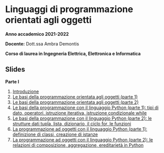 # Linguaggi di programmazione orientati agli oggetti

**Anno accademico 2021-2022** 

**Docente:** Dott.ssa Ambra Demontis

**Corso di laurea in Ingegneria Elettrica, Elettronica e Informatica**

## Slides
**Parte I**

1. [Introduzione](https://github.com/unica-lpo/unica-lpo.github.io/blob/raw/slides/LPO_0_intro_corso.pdf)
2. [Le basi della programmazione orientata agli oggetti (parte 1)](https://github.com/unica-lpo/unica-lpo.github.io/raw/main/slides/LPO_1_basi_della_OOP_parte_1.pdf)
3. [Le basi della programmazione orientata agli oggetti (parte 2)](https://github.com/unica-lpo/unica-lpo.github.io/raw/main/slides/LPO_1_basi_della_OOP_parte_2.pdf)
4. [Le basi della programmazione con il linguaggio Python (parte 1): tipi di dato, operatori, istruzione iterativa, istruzione condizionale while](https://github.com/unica-lpo/unica-lpo.github.io/blob/raw/slides/LPO_2_basi_Python_parte_1.pdf)
5. [Le basi della programmazione con il linguaggio Python (parte 2): le strutture dati tupla, lista, dizionario, il ciclo for, le funzioni](https://github.com/unica-lpo/unica-lpo.github.io/blob/raw/slides/LPO_2_basi_Python_parte_2.pdf)
6. [La programmazione ad oggetti con il linguaggio Python (parte 1): definizione di classi, creazione di istanze](https://github.com/unica-lpo/unica-lpo.github.io/raw/main/slides/LPO_3_gli_oggetti_in_python_parte_1.pdf)
7. [La programmazione ad oggetti con il linguaggio Python (parte 2): le relazioni di composizione, aggregazione, ereditarietà in Python](https://github.com/unica-lpo/unica-lpo.github.io/raw/main/slides/LPO_3_gli_oggetti_in_python_parte_2.pdf)
